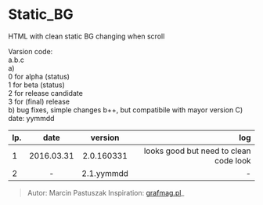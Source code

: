 # Static_BG
HTML with clean static BG changing when scroll

Varsion code: <br>
a.b.c <br>
a) <br>
0 for alpha (status) <br>
1 for beta (status) <br>
2 for release candidate <br>
3 for (final) release <br>
b)
bug fixes, simple changes b++, but compatibile with mayor version
C) 
date:
yymmdd

| lp. | date       | version |  log                                   |
| --- |:-------:|:-----:| --------------------------------------:|
| 1   | 2016.03.31 | 2.0.160331   | looks good but need to clean code look |
| 2   | -          | 2.1.yymmdd   | - |


>Autor: Marcin Pastuszak
>Inspiration: [grafmag.pl](http://grafmag.pl/)_
